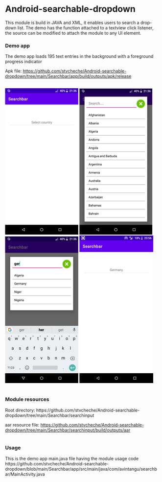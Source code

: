 # Android-searchable-dropdown
This module is build in JAVA and XML, it enables users to search a drop-down list. The demo has the function attached to a textview click listener, the source can be modified to attach the module to any UI element.

<h3>Demo app</h3>
The demo app loads 195 text entries in the background with a foreground progress indicator
<br/>

Apk file: https://github.com/stvcheche/Android-searchable-dropdown/tree/main/Searchbar/app/build/outputs/apk/release
<br/><br/>

![Scalculator image](https://github.com/stvcheche/Android-searchable-dropdown/blob/main/search.png) 
![Scalculator image](https://github.com/stvcheche/Android-searchable-dropdown/blob/main/searcha.png) 
![Scalculator image](https://github.com/stvcheche/Android-searchable-dropdown/blob/main/searchb.png) 
![Scalculator image](https://github.com/stvcheche/Android-searchable-dropdown/blob/main/searchc.png) 
<br/><br/>

<h3>Module resources</h3>
Root directory: https://github.com/stvcheche/Android-searchable-dropdown/tree/main/Searchbar/searchinput
<br/>

aar resource file: https://github.com/stvcheche/Android-searchable-dropdown/tree/main/Searchbar/searchinput/build/outputs/aar
<br/><br/>

<h3>Usage</h3>
This is the demo app main.java file having the module usage code
<br/>
https://github.com/stvcheche/Android-searchable-dropdown/blob/main/Searchbar/app/src/main/java/com/avintangu/searchbar/MainActivity.java

